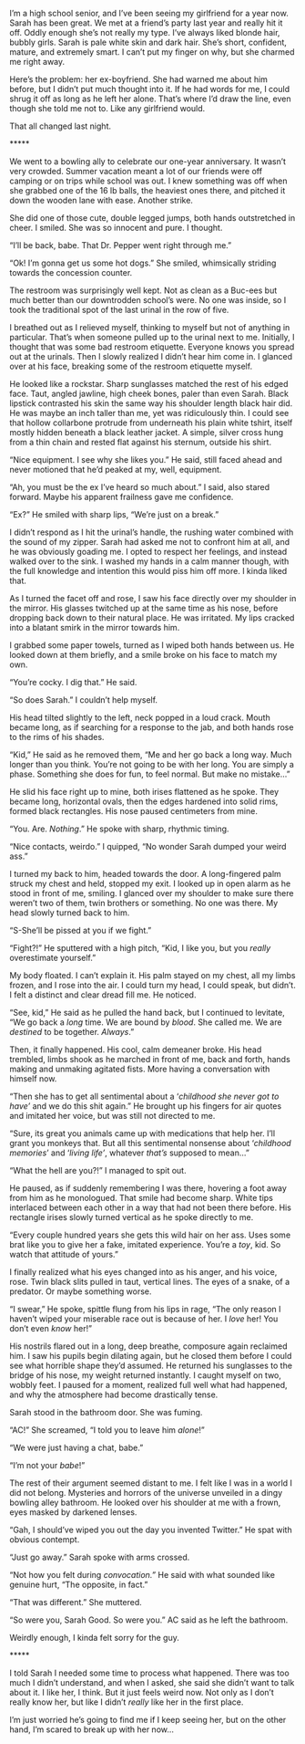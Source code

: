 I’m a high school senior, and I’ve been seeing my girlfriend for a year now. Sarah has been great. We met at a friend’s party last year and really hit it off. Oddly enough she’s not really my type. I’ve always liked blonde hair, bubbly girls. Sarah is pale white skin and dark hair. She’s short, confident, mature, and extremely smart. I can’t put my finger on why, but she charmed me right away.

Here’s the problem: her ex-boyfriend. She had warned me about him before, but I didn’t put much thought into it. If he had words for me, I could shrug it off as long as he left her alone. That’s where I’d draw the line, even though she told me not to. Like any girlfriend would.

That all changed last night.

\*\*\*\*\*

We went to a bowling ally to celebrate our one-year anniversary. It wasn’t very crowded. Summer vacation meant a lot of our friends were off camping or on trips while school was out. I knew something was off when she grabbed one of the 16 lb balls, the heaviest ones there, and pitched it down the wooden lane with ease. Another strike.

She did one of those cute, double legged jumps, both hands outstretched in cheer. I smiled. She was so innocent and pure. I thought.

“I’ll be back, babe. That Dr. Pepper went right through me.”

“Ok! I’m gonna get us some hot dogs.” She smiled, whimsically striding towards the concession counter.

The restroom was surprisingly well kept. Not as clean as a Buc-ees but much better than our downtrodden school’s were. No one was inside, so I took the traditional spot of the last urinal in the row of five.

I breathed out as I relieved myself, thinking to myself but not of anything in particular. That’s when someone pulled up to the urinal next to me. Initially, I thought that was some bad restroom etiquette. Everyone knows you spread out at the urinals. Then I slowly realized I didn’t hear him come in. I glanced over at his face, breaking some of the restroom etiquette myself.

He looked like a rockstar. Sharp sunglasses matched the rest of his edged face. Taut, angled jawline, high cheek bones, paler than even Sarah. Black lipstick contrasted his skin the same way his shoulder length black hair did. He was maybe an inch taller than me, yet was ridiculously thin. I could see that hollow collarbone protrude from underneath his plain white tshirt, itself mostly hidden beneath a black leather jacket. A simple, silver cross hung from a thin chain and rested flat against his sternum, outside his shirt.

“Nice equipment. I see why she likes you.” He said, still faced ahead and never motioned that he’d peaked at my, well, equipment.

“Ah, you must be the ex I’ve heard so much about.” I said, also stared forward. Maybe his apparent frailness gave me confidence.

“Ex?” He smiled with sharp lips, “We’re just on a break.”

I didn’t respond as I hit the urinal’s handle, the rushing water combined with the sound of my zipper. Sarah had asked me not to confront him at all, and he was obviously goading me. I opted to respect her feelings, and instead walked over to the sink. I washed my hands in a calm manner though, with the full knowledge and intention this would piss him off more. I kinda liked that.

As I turned the facet off and rose, I saw his face directly over my shoulder in the mirror. His glasses twitched up at the same time as his nose, before dropping back down to their natural place. He was irritated. My lips cracked into a blatant smirk in the mirror towards him.

I grabbed some paper towels, turned as I wiped both hands between us. He looked down at them briefly, and a smile broke on his face to match my own.

“You’re cocky. I dig that.” He said.

“So does Sarah.” I couldn’t help myself.

His head tilted slightly to the left, neck popped in a loud crack. Mouth became long, as if searching for a response to the jab, and both hands rose to the rims of his shades.

“Kid,” He said as he removed them, “Me and her go back a long way. Much longer than you think. You’re not going to be with her long. You are simply a phase. Something she does for fun, to feel normal. But make no mistake…”

He slid his face right up to mine, both irises flattened as he spoke. They became long, horizontal ovals, then the edges hardened into solid rims, formed black rectangles. His nose paused centimeters from mine.

“You. Are. *Nothing*.” He spoke with sharp, rhythmic timing.

“Nice contacts, weirdo.” I quipped, “No wonder Sarah dumped your weird ass.”

I turned my back to him, headed towards the door. A long-fingered palm struck my chest and held, stopped my exit. I looked up in open alarm as he stood in front of me, smiling. I glanced over my shoulder to make sure there weren’t two of them, twin brothers or something. No one was there. My head slowly turned back to him.

“S-She’ll be pissed at you if we fight.”

“Fight?!” He sputtered with a high pitch, “Kid, I like you, but you *really* overestimate yourself.”

My body floated. I can’t explain it. His palm stayed on my chest, all my limbs frozen, and I rose into the air. I could turn my head, I could speak, but didn’t. I felt a distinct and clear dread fill me. He noticed.

“See, kid,” He said as he pulled the hand back, but I continued to levitate, “We go back a *long* time. We are bound by *blood*. She called me. We are *destined* to be together. *Always*.”

Then, it finally happened. His cool, calm demeaner broke. His head trembled, limbs shook as he marched in front of me, back and forth, hands making and unmaking agitated fists. More having a conversation with himself now.

“Then she has to get all sentimental about a ‘*childhood she never got to have’* and we do this shit again.” He brought up his fingers for air quotes and imitated her voice, but was still not directed to me.

“Sure, its great you animals came up with medications that help her. I’ll grant you monkeys that. But all this sentimental nonsense about ‘*childhood memories*’ and ‘*living* *life’*, whatever *that’s* supposed to mean…”

“What the hell are you?!” I managed to spit out.

He paused, as if suddenly remembering I was there, hovering a foot away from him as he monologued. That smile had become sharp. White tips interlaced between each other in a way that had not been there before. His rectangle irises slowly turned vertical as he spoke directly to me.

“Every couple hundred years she gets this wild hair on her ass. Uses some brat like you to give her a fake, imitated experience. You’re a *toy*, kid. So watch that attitude of yours.”

I finally realized what his eyes changed into as his anger, and his voice, rose. Twin black slits pulled in taut, vertical lines. The eyes of a snake, of a predator. Or maybe something worse.

“I swear,” He spoke, spittle flung from his lips in rage, “The only reason I haven’t wiped your miserable race out is because of her. I *love* her! You don’t even *know* her!”

His nostrils flared out in a long, deep breathe, composure again reclaimed him. I saw his pupils begin dilating again, but he closed them before I could see what horrible shape they’d assumed. He returned his sunglasses to the bridge of his nose, my weight returned instantly. I caught myself on two, wobbly feet. I paused for a moment, realized full well what had happened, and why the atmosphere had become drastically tense.

Sarah stood in the bathroom door. She was fuming.

“AC!” She screamed, “I told you to leave him *alone*!”

“We were just having a chat, babe.”

“I’m not your *babe*!”

The rest of their argument seemed distant to me. I felt like I was in a world I did not belong. Mysteries and horrors of the universe unveiled in a dingy bowling alley bathroom. He looked over his shoulder at me with a frown, eyes masked by darkened lenses.

“Gah, I should’ve wiped you out the day you invented Twitter.” He spat with obvious contempt.

“Just go away.” Sarah spoke with arms crossed.

“Not how you felt during *convocation.”* He said with what sounded like genuine hurt, “The opposite, in fact.”

“That was different.” She muttered.

“So were you, Sarah Good. So were you.” AC said as he left the bathroom.

Weirdly enough, I kinda felt sorry for the guy.

\*\*\*\*\*

I told Sarah I needed some time to process what happened. There was too much I didn’t understand, and when I asked, she said she didn’t want to talk about it. I like her, I think. But it just feels weird now. Not only as I don’t really know her, but like I didn’t *really* like her in the first place.

I’m just worried he’s going to find me if I keep seeing her, but on the other hand, I’m scared to break up with her now…